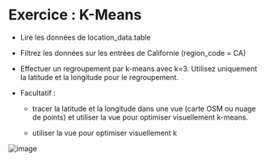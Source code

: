 # Exercice : K-Means

- Lire les données de location_data.table​

- Filtrez les données sur les entrées de Californie (region_code = CA)​

- Effectuer un regroupement par k-means avec k=3. Utilisez uniquement la latitude et la longitude pour le regroupement.​

- Facultatif : 
  -  tracer la latitude et la longitude dans une vue (carte OSM ou nuage de points) et utiliser la vue pour optimiser visuellement k-means.​

  - utiliser la vue pour optimiser visuellement k


![image](https://user-images.githubusercontent.com/123749462/223744518-71e3e943-48fd-4c02-86bb-b622964273a7.png)
